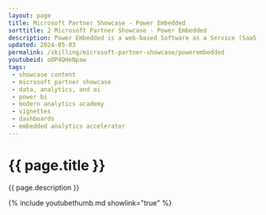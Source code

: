 ```yaml
---
layout: page
title: Microsoft Partner Showcase - Power Embedded
sorttitle: 2 Microsoft Partner Showcase - Power Embedded
description: Power Embedded is a web-based Software as a Service (SaaS) reporting platform that allows companies to reduce Power BI licensing costs by up to 90% using a Power BI Embedded or Microsoft Fabric capacity and adds some new features to Power BI for security, auditing, management and sharing capabilities for both internal and external users, without having to code or host any resource.
updated: 2024-05-03
permalink: /skilling/microsoft-partner-showcase/powerembedded
youtubeid: oOP4QHeNpaw
tags: 
 - showcase content
 - microsoft partner showcase
 - data, analytics, and ai
 - power bi
 - modern analytics academy
 - vignettes
 - dashboards
 - embedded analytics accelerator
---
```


# {{ page.title }}

{{ page.description }}

{% include youtubethumb.md showlink="true" %}
